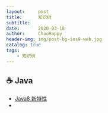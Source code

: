 ```yaml
---
layout:     post
title:      知识树
subtitle:   
date:       2020-03-18
author:     ChaoHappy
header-img: img/post-bg-ios9-web.jpg
catalog: true
tags:
    - 知识树
---
```




## ☕️ Java

- [Java8 新特性](#)
- 
